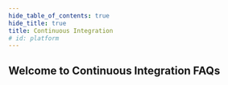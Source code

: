 ```yaml
---
hide_table_of_contents: true
hide_title: true
title: Continuous Integration
# id: platform
---
```


## Welcome to Continuous Integration FAQs
